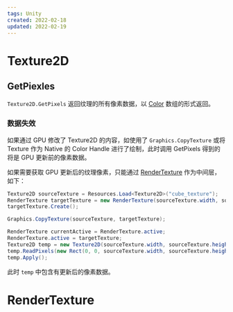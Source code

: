```yaml
---
tags: Unity
created: 2022-02-18
updated: 2022-02-19
---
```


# Texture2D

## GetPiexles

`Texture2D.GetPixels` 返回纹理的所有像素数据，以 [Color](Color%20vs%20Color32.md#Color) 数组的形式返回。

### 数据失效

如果通过 GPU 修改了 Texture2D 的内容，如使用了 `Graphics.CopyTexture` 或将 Texture 作为 Native 的 Color Handle 进行了绘制，此时调用 GetPixels 得到的将是 GPU 更新前的像素数据。

如果需要获取 GPU 更新后的纹理像素，只能通过 [RenderTexture](#RenderTexture) 作为中间层，如下：
```csharp
Texture2D sourceTexture = Resources.Load<Texture2D>("cube_texture");
RenderTexture targetTexture = new RenderTexture(sourceTexture.width, sourceTexture.height, 0);
targetTexture.Create();

Graphics.CopyTexture(sourceTexture, targetTexture);

RenderTexture currentActive = RenderTexture.active;
RenderTexture.active = targetTexture;
Texture2D temp = new Texture2D(sourceTexture.width, sourceTexture.height);
temp.ReadPixels(new Rect(0, 0, sourceTexture.width, sourceTexture.height), 0, 0);
temp.Apply();
```

此时 `temp` 中包含有更新后的像素数据。

# RenderTexture